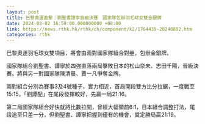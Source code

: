 ```yaml
---
layout: post
title: 巴黎奧運直擊｜劉聖書譚寧晉級決賽　國家隊包辦羽毛球女雙金銀牌
date: 2024-08-02 16:59:00.000000000 +08:00
link: https://news.rthk.hk/rthk/ch/component/k2/1764439-20240802.htm
categories: rthk
---
```


巴黎奧運羽毛球女雙項目，將會由兩對國家隊組合對壘，包辦金銀牌。

國家隊組合劉聖書、譚寧於四強直落兩局擊敗日本的松山奈未、志田千陽，晉級決賽。將與另一對國家隊陳清晨、賈一凡爭奪金牌。

兩對組合分別為賽事3及4號種子，實力相近，首局開段雙方比分拉鋸，一度戰至15:15，「劉譚配」在尾段發揮較好，先贏一局21:16。

第二局國家隊組合好快就將比數拉開，曾經大幅領前6:1，日本組合調整打法，尾段追至只差一分，但劉聖書、譚寧把握到僅有的機會，奠定勝局贏21:19。
